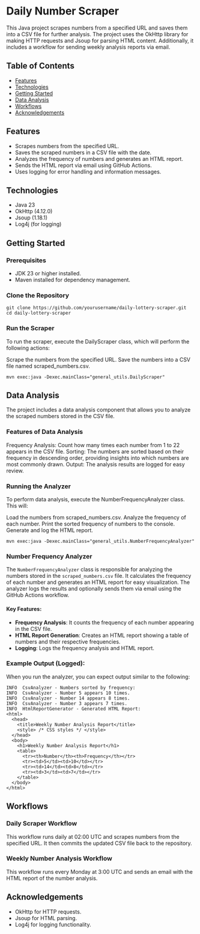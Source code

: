 # Daily Number Scraper

This Java project scrapes numbers from a specified URL and saves them into a CSV file for further analysis. The project uses the OkHttp library for making HTTP requests and Jsoup for parsing HTML content. Additionally, it includes a workflow for sending weekly analysis reports via email.

## Table of Contents

- [Features](#features)
- [Technologies](#technologies)
- [Getting Started](#getting-started)
- [Data Analysis](#data-analysis)
- [Workflows](#workflows)
- [Acknowledgements](#acknowledgements)

## Features

- Scrapes numbers from the specified URL.
- Saves the scraped numbers in a CSV file with the date.
- Analyzes the frequency of numbers and generates an HTML report.
- Sends the HTML report via email using GitHub Actions.
- Uses logging for error handling and information messages.

## Technologies
- Java 23
- OkHttp (4.12.0)
- Jsoup (1.18.1)
- Log4j (for logging)

## Getting Started

### Prerequisites

- JDK 23 or higher installed.
- Maven installed for dependency management.

### Clone the Repository

```
git clone https://github.com/yourusername/daily-lottery-scraper.git
cd daily-lottery-scraper
```
### Run the Scraper

To run the scraper, execute the DailyScraper class, which will perform the following actions:

Scrape the numbers from the specified URL.
Save the numbers into a CSV file named scraped_numbers.csv.
```
mvn exec:java -Dexec.mainClass="general_utils.DailyScraper"
```

## Data Analysis

The project includes a data analysis component that allows you to analyze the scraped numbers stored in the CSV file.

### Features of Data Analysis

Frequency Analysis: Count how many times each number from 1 to 22 appears in the CSV file.
Sorting: The numbers are sorted based on their frequency in descending order, providing insights into which numbers are most commonly drawn.
Output: The analysis results are logged for easy review.

### Running the Analyzer

To perform data analysis, execute the NumberFrequencyAnalyzer class. This will:

Load the numbers from scraped_numbers.csv.
Analyze the frequency of each number.
Print the sorted frequency of numbers to the console.
Generate and log the HTML report.
```
mvn exec:java -Dexec.mainClass="general_utils.NumberFrequencyAnalyzer"
```
### Number Frequency Analyzer

The `NumberFrequencyAnalyzer` class is responsible for analyzing the numbers stored in the `scraped_numbers.csv` file. It calculates the frequency of each number and generates an HTML report for easy visualization. The analyzer logs the results and optionally sends them via email using the GitHub Actions workflow.

#### Key Features:

- **Frequency Analysis**: It counts the frequency of each number appearing in the CSV file.
- **HTML Report Generation**: Creates an HTML report showing a table of numbers and their respective frequencies.
- **Logging**: Logs the frequency analysis and HTML report.

### Example Output (Logged):

When you run the analyzer, you can expect output similar to the following:
```
INFO  CsvAnalyzer - Numbers sorted by frequency:
INFO  CsvAnalyzer - Number 5 appears 10 times.
INFO  CsvAnalyzer - Number 14 appears 8 times.
INFO  CsvAnalyzer - Number 3 appears 7 times.
INFO  HtmlReportGenerator - Generated HTML Report:
<html>
  <head>
    <title>Weekly Number Analysis Report</title>
    <style> /* CSS styles */ </style>
  </head>
  <body>
    <h1>Weekly Number Analysis Report</h1>
    <table>
      <tr><th>Number</th><th>Frequency</th></tr>
      <tr><td>5</td><td>10</td></tr>
      <tr><td>14</td><td>8</td></tr>
      <tr><td>3</td><td>7</td></tr>
    </table>
  </body>
</html>
```
  
## Workflows

### Daily Scraper Workflow

This workflow runs daily at 02:00 UTC and scrapes numbers from the specified URL. It then commits the updated CSV file back to the repository.

### Weekly Number Analysis Workflow

This workflow runs every Monday at 3:00 UTC and sends an email with the HTML report of the number analysis.

## Acknowledgements

- OkHttp for HTTP requests.
- Jsoup for HTML parsing.
- Log4j for logging functionality.
